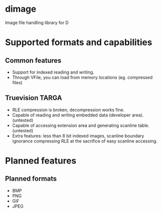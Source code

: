 # dimage
Image file handling library for D

# Supported formats and capabilities

## Common features

* Support for indexed reading and writing.
* Through VFile, you can load from memory locations (eg. compressed files)

## Truevision TARGA

* RLE compression is broken, decompression works fine.
* Capable of reading and writing embedded data (developer area). (untested)
* Capable of accessing extension area and generating scanline table. (untested)
* Extra features: less than 8 bit indexed images, scanline boundary ignorance compressing RLE at the sacrifice of easy scanline accessing.

# Planned features

## Planned formats

* BMP
* PNG
* GIF
* JPEG
